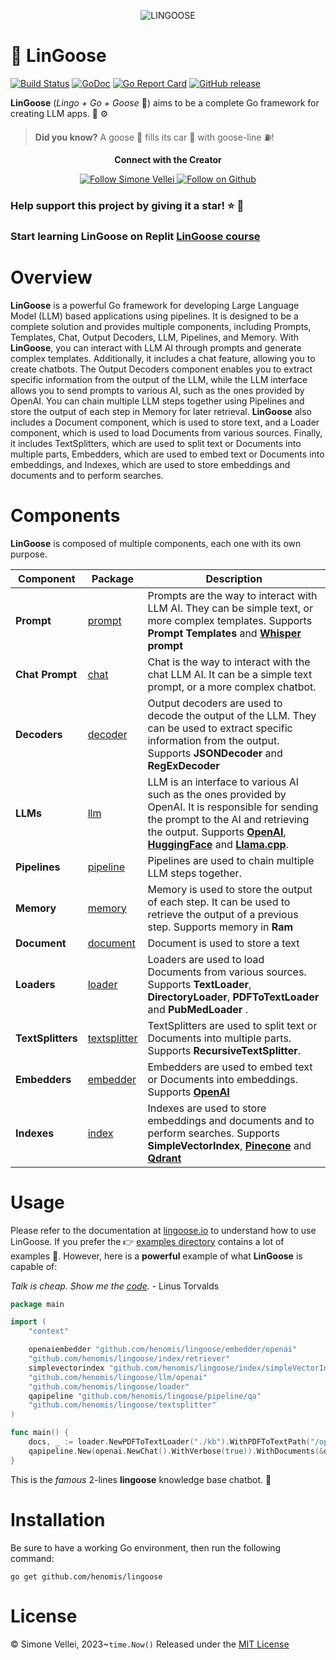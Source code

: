 <p align="center"><img src="https://lingoose.io/assets/img/lingoose-small.png" alt="LINGOOSE"/></p>

# 🪿 LinGoose

[![Build Status](https://github.com/henomis/lingoose/actions/workflows/checks.yml/badge.svg)](https://github.com/henomis/lingoose/actions/workflows/checks.yml) [![GoDoc](https://godoc.org/github.com/henomis/lingoose?status.svg)](https://godoc.org/github.com/henomis/lingoose) [![Go Report Card](https://goreportcard.com/badge/github.com/henomis/lingoose)](https://goreportcard.com/report/github.com/henomis/lingoose) [![GitHub release](https://img.shields.io/github/release/henomis/lingoose.svg)](https://github.com/henomis/lingoose/releases)

**LinGoose** (_Lingo + Go + Goose_ 🪿) aims to be a complete Go framework for creating LLM apps. 🤖 ⚙️

> **Did you know?** A goose 🪿 fills its car 🚗 with goose-line ⛽!

<p align="center"><b>Connect with the Creator </b></p>
<p align="center">
<a href="https://twitter.com/simonevellei" target="blank">
<img src="https://img.shields.io/twitter/follow/simonevellei?label=Follow:%20Simone%20Vellei&style=social" alt="Follow Simone Vellei"/>
</a>
<a href='https://github.com/henomis'>
<img alt="Follow on Github" src="https://img.shields.io/badge/Follow-henomis-green?logo=github&link=https%3A%2F%2Fgithub.com%2Fhenomis">
</a>
</p>

### Help support this project by giving it a star! ⭐ 🪿

### Start learning LinGoose on Replit [LinGoose course](https://replit.com/@henomis/Building-AI-Applications-with-LinGoose)

# Overview

**LinGoose** is a powerful Go framework for developing Large Language Model (LLM) based applications using pipelines. It is designed to be a complete solution and provides multiple components, including Prompts, Templates, Chat, Output Decoders, LLM, Pipelines, and Memory. With **LinGoose**, you can interact with LLM AI through prompts and generate complex templates. Additionally, it includes a chat feature, allowing you to create chatbots. The Output Decoders component enables you to extract specific information from the output of the LLM, while the LLM interface allows you to send prompts to various AI, such as the ones provided by OpenAI. You can chain multiple LLM steps together using Pipelines and store the output of each step in Memory for later retrieval. **LinGoose** also includes a Document component, which is used to store text, and a Loader component, which is used to load Documents from various sources. Finally, it includes TextSplitters, which are used to split text or Documents into multiple parts, Embedders, which are used to embed text or Documents into embeddings, and Indexes, which are used to store embeddings and documents and to perform searches.

# Components

**LinGoose** is composed of multiple components, each one with its own purpose.

| Component         | Package                       | Description                                                                                                                                                                                                                                                                                            |
| ----------------- | ----------------------------- | ------------------------------------------------------------------------------------------------------------------------------------------------------------------------------------------------------------------------------------------------------------------------------------------------------ |
| **Prompt**        | [prompt](prompt/)             | Prompts are the way to interact with LLM AI. They can be simple text, or more complex templates. Supports **Prompt Templates** and **[Whisper](https://openai.com) prompt**                                                                                                                            |
| **Chat Prompt**   | [chat](chat/)                 | Chat is the way to interact with the chat LLM AI. It can be a simple text prompt, or a more complex chatbot.                                                                                                                                                                                           |
| **Decoders**      | [decoder](decoder/)           | Output decoders are used to decode the output of the LLM. They can be used to extract specific information from the output. Supports **JSONDecoder** and **RegExDecoder**                                                                                                                              |
| **LLMs**          | [llm](llm/)                   | LLM is an interface to various AI such as the ones provided by OpenAI. It is responsible for sending the prompt to the AI and retrieving the output. Supports **[OpenAI](https://openai.com)**, **[HuggingFace](https://huggingface.co)** and **[Llama.cpp](https://github.com/ggerganov/llama.cpp)**. |
| **Pipelines**     | [pipeline](pipeline/)         | Pipelines are used to chain multiple LLM steps together.                                                                                                                                                                                                                                               |
| **Memory**        | [memory](memory/)             | Memory is used to store the output of each step. It can be used to retrieve the output of a previous step. Supports memory in **Ram**                                                                                                                                                                  |
| **Document**      | [document](document/)         | Document is used to store a text                                                                                                                                                                                                                                                                       |
| **Loaders**       | [loader](loader/)             | Loaders are used to load Documents from various sources. Supports **TextLoader**, **DirectoryLoader**, **PDFToTextLoader** and **PubMedLoader** .                                                                                                                                                      |
| **TextSplitters** | [textsplitter](textsplitter/) | TextSplitters are used to split text or Documents into multiple parts. Supports **RecursiveTextSplitter**.                                                                                                                                                                                             |
| **Embedders**     | [embedder](embedder/)         | Embedders are used to embed text or Documents into embeddings. Supports **[OpenAI](https://openai.com)**                                                                                                                                                                                               |
| **Indexes**       | [index](index/)               | Indexes are used to store embeddings and documents and to perform searches. Supports **SimpleVectorIndex**, **[Pinecone](https://pinecone.io)** and **[Qdrant](https://qdrant.tech)**                                                                                                                  |

# Usage

Please refer to the documentation at [lingoose.io](https://lingoose.io/docs/) to understand how to use LinGoose. If you prefer the 👉 [examples directory](examples/) contains a lot of examples 🚀.
However, here is a **powerful** example of what **LinGoose** is capable of:

_Talk is cheap. Show me the [code](examples/)._ - Linus Torvalds

```go
package main

import (
	"context"

	openaiembedder "github.com/henomis/lingoose/embedder/openai"
	"github.com/henomis/lingoose/index/retriever"
	simplevectorindex "github.com/henomis/lingoose/index/simpleVectorIndex"
	"github.com/henomis/lingoose/llm/openai"
	"github.com/henomis/lingoose/loader"
	qapipeline "github.com/henomis/lingoose/pipeline/qa"
	"github.com/henomis/lingoose/textsplitter"
)

func main() {
	docs, _ := loader.NewPDFToTextLoader("./kb").WithPDFToTextPath("/opt/homebrew/bin/pdftotext").WithTextSplitter(textsplitter.NewRecursiveCharacterTextSplitter(2000, 200)).Load(context.Background())
	qapipeline.New(openai.NewChat().WithVerbose(true)).WithDocuments(&docs).WithRetriever(retriever.New(simplevectorindex.New("db", ".", openaiembedder.New(openaiembedder.AdaEmbeddingV2)))).Query(context.Background(), "What is the NATO purpose?")
}

```

This is the _famous_ 2-lines **lingoose** knowledge base chatbot. 🤖

# Installation

Be sure to have a working Go environment, then run the following command:

```shell
go get github.com/henomis/lingoose
```

# License

© Simone Vellei, 2023~`time.Now()`
Released under the [MIT License](LICENSE)
